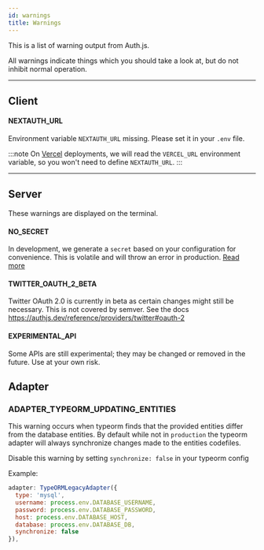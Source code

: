 ```yaml
---
id: warnings
title: Warnings
---
```


This is a list of warning output from Auth.js.

All warnings indicate things which you should take a look at, but do not inhibit normal operation.

---

## Client

#### NEXTAUTH_URL

Environment variable `NEXTAUTH_URL` missing. Please set it in your `.env` file.

:::note
On [Vercel](https://vercel.com) deployments, we will read the `VERCEL_URL` environment variable, so you won't need to define `NEXTAUTH_URL`.
:::

---

## Server

These warnings are displayed on the terminal.

#### NO_SECRET

In development, we generate a `secret` based on your configuration for convenience. This is volatile and will throw an error in production. [Read more](https://authjs.dev/reference/configuration/auth-config/#secret)

#### TWITTER_OAUTH_2_BETA

Twitter OAuth 2.0 is currently in beta as certain changes might still be necessary. This is not covered by semver. See the docs https://authjs.dev/reference/providers/twitter#oauth-2

#### EXPERIMENTAL_API

Some APIs are still experimental; they may be changed or removed in the future. Use at your own risk.

## Adapter

### ADAPTER_TYPEORM_UPDATING_ENTITIES

This warning occurs when typeorm finds that the provided entities differ from the database entities. By default while not in `production` the typeorm adapter will always synchronize changes made to the entities codefiles.

Disable this warning by setting `synchronize: false` in your typeorm config

Example:

```js title="/pages/api/auth/[...nextauth].js"
adapter: TypeORMLegacyAdapter({
  type: 'mysql',
  username: process.env.DATABASE_USERNAME,
  password: process.env.DATABASE_PASSWORD,
  host: process.env.DATABASE_HOST,
  database: process.env.DATABASE_DB,
  synchronize: false
}),
```
